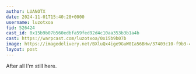 ```yaml
---
author: LUANOTX
date: 2024-11-01T15:40:28+0000
username: luzotxoa
fid: 526424
cast_id: 0x15b9b07b560edbfa59fed92d4c10aa353b3b1a4b
cast: https://warpcast.com/luzotxoa/0x15b9b07b
image: https://imagedelivery.net/BXluQx4ige9GuW0Ia56BHw/37403c10-f9b3-4da4-6a2a-c4c15e645100/original
layout: post
---
```

After all I'm still here.  

<img src='https://imagedelivery.net/BXluQx4ige9GuW0Ia56BHw/37403c10-f9b3-4da4-6a2a-c4c15e645100/original' alt='' referrerpolicy='no-referrer'/>